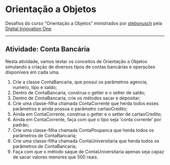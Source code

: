 # Orientação a Objetos

Desafios do curso "Orientação a Objetos" ministrados por [stebsnusch](https://github.com/stebsnusch/basecamp-javascript)  pela [Digital Innovation One](https://digitalinnovation.one/).
***

## Atividade: Conta Bancária

Nesta atividade, vamos testar os conceitos de Orientação a Objetos simulando a criação de diversos tipos de contas bancárias e operações disponíveis em cada uma.


1. Crie a classe ContaBancaria, que possui os parâmetros agencia, numero, tipo e saldo;
2. Dentro de ContaBancaria, construa o getter e o setter de saldo;
3. Dentro de ContaBancaria, crie os métodos sacar e depositar;
4. Crie uma classe-filha chamada ContaCorrente que herda todos esses parâmetros e ainda possua o parâmetro cartaoCredito;
5. Ainda em ContaCorrente, construa o getter e o setter de cartaoCredito;
6. Ainda em ContaCorrente, faça com que o tipo seja 'conta corrente' por padrão;
7. Crie uma classe-filha chamada ContaPoupanca que herda todos os parâmetros de ContaBancaria;
8. Crie uma classe-filha chamada ContaUniversitaria que herda todos os parâmetros de ContaBancaria;
9. Faça com que o método saque de ContaUniversitaria apenas seja capaz de sacar valores menores que 500 reais.